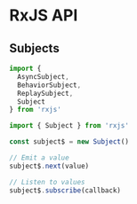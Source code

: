 # RxJS API

## Subjects

```js
import {
  AsyncSubject,
  BehaviorSubject,
  ReplaySubject,
  Subject
} from 'rxjs'
```

```js
import { Subject } from 'rxjs'

const subject$ = new Subject()

// Emit a value
subject$.next(value)

// Listen to values
subject$.subscribe(callback)
```